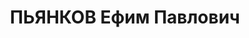 ---
title: ПЬЯНКОВ Ефим Павлович
description: '1906 г.р., м.р.: д.Якшинская Кичнско-Городищенского р-на Вологодской
  обл., русский, образование: среднее

  Военнослужащий 134-й авиабригады СибВО.

  прож.: ст. Обь, Военный городок.

  арестован 30.09.1937

  Обвинение: в участии в военно-фашистском заговоре, ст. 58-7,17-58-8, 58,11 УК РСФСР.

  Приговор: Военной коллегией Верх. суда СССР, 28.10.1937 — ВМН

  Расстрелян 28.10.1937

  Реабилитация: 26.05.1956'
---